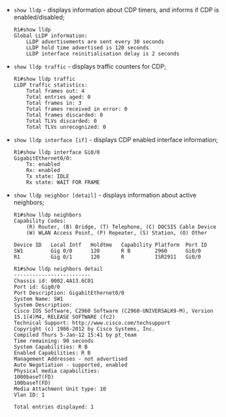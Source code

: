 - `show lldp` - displays information about CDP timers, and informs if CDP is enabled/disabled;
    ```
    R1#show lldp
    Global LLDP information:
        LLDP advertisements are sent every 30 seconds
        LLDP hold time advertised is 120 seconds
        LLDP interface reinitialisation delay is 2 seconds
    ```

- `show lldp traffic` - displays traffic counters for CDP;
    ```IOS
	R1#show lldp traffic
	LLDP traffic statistics:
	    Total frames out: 4
	    Total entries aged: 0
	    Total frames in: 3
	    Total frames received in error: 0
	    Total frames discarded: 0
	    Total TLVs discarded: 0
	    Total TLVs unrecognized: 0
    ```

- `show lldp interface [if]` - displays CDP enabled interface information;
    ```IOS
    R1#show lldp interface Gi0/0
    GigabitEthernet0/0:
	    Tx: enabled
	    Rx: enabled
	    Tx state: IDLE
	    Rx state: WAIT FOR FRAME
    ```

- `show lldp neighbor [detail]` - displays information about active neighbors;
    ```IOS
    R1#show lldp neighbors
    Capability Codes:
        (R) Router, (B) Bridge, (T) Telephone, (C) DOCSIS Cable Device
        (W) WLAN Access Point, (P) Repeater, (S) Station, (O) Other
        
	Device ID   Local Intf   Holdtme   Capability Platform  Port ID
	SW1         Gig 0/0      120       R B        2960      Gi0/0
	R1          Gig 0/1      120       R          ISR2911   Gi0/0

	R1#show lldp neighbors detail
	-------------------------
	Chassis id: 0002.4A13.6C01
	Port id: Gig0/0
	Port Description: GigabitEthernet0/0
	System Name: SW1
	System Description:
	Cisco IOS Software, C2960 Software (C2960-UNIVERSALK9-M), Version 15.1(4)M4, RELEASE SOFTWARE (fc2)
	Technical Support: http://www.cisco.com/techsupport
	Copyright (c) 1986-2012 by Cisco Systems, Inc.
	Compiled Thurs 5-Jan-12 15:41 by pt_team
	Time remaining: 90 seconds
	System Capabilities: R B
	Enabled Capabilities: R B
	Management Addresses - not advertised
	Auto Negotiation - supported, enabled
	Physical media capabilities:
	1000baseT(FD)
	100baseT(FD)
	Media Attachment Unit type: 10
	Vlan ID: 1

	Total entries displayed: 1
	```